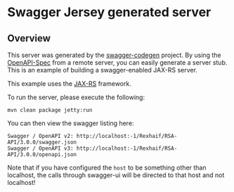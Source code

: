 # Swagger Jersey generated server

## Overview
This server was generated by the [swagger-codegen](https://github.com/swagger-api/swagger-codegen) project. By using the 
[OpenAPI-Spec](https://github.com/swagger-api/swagger-core/wiki) from a remote server, you can easily generate a server stub.  This
is an example of building a swagger-enabled JAX-RS server.

This example uses the [JAX-RS](https://jax-rs-spec.java.net/) framework.

To run the server, please execute the following:

```
mvn clean package jetty:run
```

You can then view the swagger listing here:

```
Swagger / OpenAPI v2: http://localhost:-1/Rexhaif/RSA-API/3.0.0/swagger.json
Swagger / OpenAPI v3: http://localhost:-1/Rexhaif/RSA-API/3.0.0/openapi.json
```

Note that if you have configured the `host` to be something other than localhost, the calls through
swagger-ui will be directed to that host and not localhost!